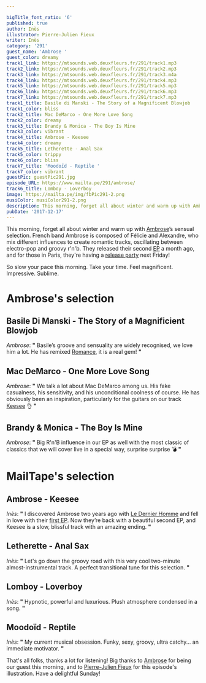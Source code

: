 ```yaml
---

bigTitle_font_ratio: '6'
published: true
author: Inès
illustrator: Pierre-Julien Fieux
writer: Inès
category: '291'
guest_name: 'Ambrose '
guest_color: dreamy
track1_link: https://mtsounds.web.deuxfleurs.fr/291/track1.mp3
track2_link: https://mtsounds.web.deuxfleurs.fr/291/track2.mp3
track3_link: https://mtsounds.web.deuxfleurs.fr/291/track3.m4a
track4_link: https://mtsounds.web.deuxfleurs.fr/291/track4.mp3
track5_link: https://mtsounds.web.deuxfleurs.fr/291/track5.mp3
track6_link: https://mtsounds.web.deuxfleurs.fr/291/track6.mp3
track7_link: https://mtsounds.web.deuxfleurs.fr/291/track7.mp3
track1_title: Basile di Manski - The Story of a Magnificent Blowjob
track1_color: bliss
track2_title: Mac DeMarco - One More Love Song
track2_color: dreamy
track3_title: Brandy & Monica - The Boy Is Mine
track3_color: vibrant
track4_title: Ambrose - Keesee
track4_color: dreamy
track5_title: Letherette - Anal Sax
track5_color: trippy
track6_color: bliss
track7_title: 'Moodoïd - Reptile '
track7_color: vibrant
guestPic: guestPic291.jpg
episode_URL: https://www.mailta.pe/291/ambrose/
track6_title: Lomboy - Loverboy
image: https://mailta.pe/img/fbPic291-2.png
musiColor: musiColor291-2.png
description: This morning, forget all about winter and warm up with Ambrose’s sensual selection. French band Ambrose is composed of Félicie and Alexandre, who mix different influences to create romantic tracks, oscillating between electro-pop and groovy r'n'b.
pubDate: '2017-12-17'
---
```

This morning, forget all about winter and warm up with [Ambrose](https://www.facebook.com/weareambrose/)’s sensual selection. French band Ambrose is composed of Félicie and Alexandre, who mix different influences to create romantic tracks, oscillating between electro-pop and groovy r'n'b.
They released their second [EP](https://soundcloud.com/ambr-se/sets/ambrose-romance-ep) a month ago, and for those in Paris, they're having a [release party](https://www.facebook.com/events/1942581355955933/) next Friday!
<p>So slow your pace this morning. Take your time. Feel magnificent. Impressive. Sublime.



# Ambrose's selection

## Basile Di Manski - The Story of a Magnificient Blowjob
_Ambrose_: **"** Basile’s groove and sensuality are widely recognised, we love him a lot. He has remixed [Romance](http://bit.ly/remixbasile), it is a real gem! **"** 

## Mac DeMarco - One More Love Song
_Ambrose_: **"** We talk a lot about Mac DeMarco among us. His fake casualness, his sensitivity, and his unconditional coolness of course. He has obviously been an inspiration, particularly for the guitars on our track [Keesee](https://soundcloud.com/ambr-se/ambrose-keesee-mix) 👌 **"** 

## Brandy & Monica - The Boy Is Mine
_Ambrose_: **"** Big R'n'B influence in our EP as well with the most classic of classics that we will cover live in a special way, surprise surprise 💣 **"** 


# MailTape's selection

## Ambrose - Keesee
_Inès_: **"** I discovered Ambrose two years ago with [Le Dernier Homme](https://soundcloud.com/ambr-se/le-dernier-homme) and fell in love with their [first EP](https://soundcloud.com/ambr-se/sets/ambrose-ep). Now they’re back with a beautiful second EP, and Keesee is a slow, blissful track with an amazing ending. **"** 

## Letherette - Anal Sax
_Inès_: **"** Let's go down the groovy road with this very cool two-minute almost-instrumental track. A perfect transitional tune for this selection. **"** 

## Lomboy - Loverboy
_Inès_: **"** Hypnotic, powerful and luxurious. Plush atmosphere condensed in a song. **"** 

## Moodoïd - Reptile
_Inès_: **"** My current musical obsession. Funky, sexy, groovy, ultra catchy... an immediate motivator. **"** 

That's all folks, thanks a lot for listening! Big thanks to [Ambrose](https://www.facebook.com/weareambrose/) for being our guest this morning, and to [Pierre-Julien Fieux](http://www.pierrejulienfieux.com/) for this episode's illustration. Have a delightful Sunday!
